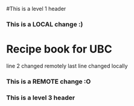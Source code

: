 #This is a level 1 header
### This is a LOCAL change :)
# Recipe book for UBC
line 2 changed remotely
last line changed locally
### This is a REMOTE change :O
### This is a level 3 header
